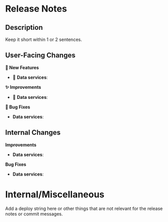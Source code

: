 # Release Notes

## Description

Keep it short within 1 or 2 sentences.

## User-Facing Changes

**🌟 New Features**

- 🐸 **Data services**:

**✨ Improvements**

- 🐸 **Data services**:

**🐞 Bug Fixes**

- **Data services**:

## Internal Changes

**Improvements**

- **Data services**:

**Bug Fixes**

- **Data services**:

# Internal/Miscellaneous

Add a deploy string here or other things that are not relevant for the release notes
or commit messages.
